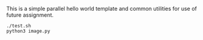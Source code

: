 This is a simple parallel hello world  template and common utilities for use of future assignment.
```
./test.sh
python3 image.py
```
